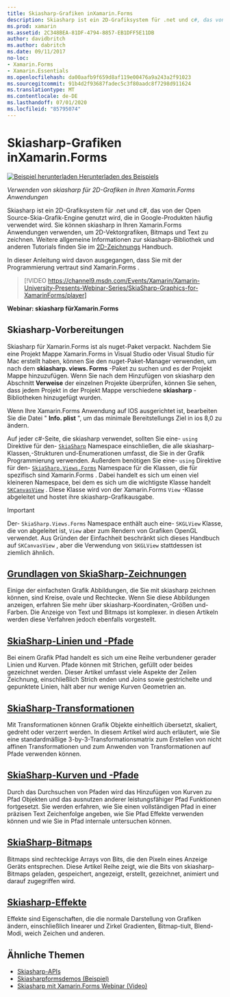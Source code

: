 ```yaml
---
title: Skiasharp-Grafiken inXamarin.Forms
description: Skiasharp ist ein 2D-Grafiksystem für .net und c#, das von der Open Source-Skia-Grafik-Engine genutzt wird, die in Google-Produkten häufig verwendet wird. In diesem Handbuch wird erläutert, wie Sie skiasharp für 2D-Grafiken in Ihren Xamarin.Forms Anwendungen verwenden.
ms.prod: xamarin
ms.assetid: 2C348BEA-81DF-4794-8857-EB1DFF5E11DB
author: davidbritch
ms.author: dabritch
ms.date: 09/11/2017
no-loc:
- Xamarin.Forms
- Xamarin.Essentials
ms.openlocfilehash: da00aafb9f659d8af119e00476a9a243a2f91023
ms.sourcegitcommit: 91b4d2f93687fadec5c3f80aadc8f7298d911624
ms.translationtype: MT
ms.contentlocale: de-DE
ms.lasthandoff: 07/01/2020
ms.locfileid: "85795074"
---
```

# <a name="skiasharp-graphics-in-xamarinforms"></a>Skiasharp-Grafiken inXamarin.Forms

[![Beispiel herunterladen](~/media/shared/download.png) Herunterladen des Beispiels](https://docs.microsoft.com/samples/xamarin/xamarin-forms-samples/skiasharpforms-demos)

_Verwenden von skiasharp für 2D-Grafiken in Ihren Xamarin.Forms Anwendungen_

Skiasharp ist ein 2D-Grafiksystem für .net und c#, das von der Open Source-Skia-Grafik-Engine genutzt wird, die in Google-Produkten häufig verwendet wird. Sie können skiasharp in Ihren Xamarin.Forms Anwendungen verwenden, um 2D-Vektorgrafiken, Bitmaps und Text zu zeichnen. Weitere allgemeine Informationen zur skiasharp-Bibliothek und anderen Tutorials finden Sie im [2D-Zeichnungs](~/graphics-games/skiasharp/index.md) Handbuch.

In dieser Anleitung wird davon ausgegangen, dass Sie mit der Programmierung vertraut sind Xamarin.Forms .

> [!VIDEO https://channel9.msdn.com/Events/Xamarin/Xamarin-University-Presents-Webinar-Series/SkiaSharp-Graphics-for-XamarinForms/player]

**Webinar: skiasharp fürXamarin.Forms**

## <a name="skiasharp-preliminaries"></a>Skiasharp-Vorbereitungen

Skiasharp für Xamarin.Forms ist als nuget-Paket verpackt. Nachdem Sie eine Projekt Mappe Xamarin.Forms in Visual Studio oder Visual Studio für Mac erstellt haben, können Sie den nuget-Paket-Manager verwenden, um nach dem **skiasharp. views. Forms** -Paket zu suchen und es der Projekt Mappe hinzuzufügen. Wenn Sie nach dem Hinzufügen von skiasharp den Abschnitt **Verweise** der einzelnen Projekte überprüfen, können Sie sehen, dass jedem Projekt in der Projekt Mappe verschiedene **skiasharp** -Bibliotheken hinzugefügt wurden.

Wenn Ihre Xamarin.Forms Anwendung auf IOS ausgerichtet ist, bearbeiten Sie die Datei " **Info. plist** ", um das minimale Bereitstellungs Ziel in ios 8,0 zu ändern.

Auf jeder c#-Seite, die skiasharp verwendet, sollten Sie eine- `using` Direktive für den- [`SkiaSharp`](xref:SkiaSharp) Namespace einschließen, die alle skiasharp-Klassen,-Strukturen und-Enumerationen umfasst, die Sie in der Grafik Programmierung verwenden. Außerdem benötigen Sie eine- `using` Direktive für den- [`SkiaSharp.Views.Forms`](xref:SkiaSharp.Views.Forms) Namespace für die Klassen, die für spezifisch sind Xamarin.Forms . Dabei handelt es sich um einen viel kleineren Namespace, bei dem es sich um die wichtigste Klasse handelt [`SKCanvasView`](xref:SkiaSharp.Views.Forms.SKCanvasView) . Diese Klasse wird von der Xamarin.Forms `View` -Klasse abgeleitet und hostet ihre skiasharp-Grafikausgabe.

> [!IMPORTANT]
> Der- `SkiaSharp.Views.Forms` Namespace enthält auch eine- `SKGLView` Klasse, die von abgeleitet ist, `View` aber zum Rendern von Grafiken OpenGL verwendet. Aus Gründen der Einfachheit beschränkt sich dieses Handbuch auf `SKCanvasView` , aber die Verwendung von `SKGLView` stattdessen ist ziemlich ähnlich.

## <a name="skiasharp-drawing-basics"></a>[Grundlagen von SkiaSharp-Zeichnungen](basics/index.md)

Einige der einfachsten Grafik Abbildungen, die Sie mit skiasharp zeichnen können, sind Kreise, ovale und Rechtecke. Wenn Sie diese Abbildungen anzeigen, erfahren Sie mehr über skiasharp-Koordinaten,-Größen und-Farben. Die Anzeige von Text und Bitmaps ist komplexer. in diesen Artikeln werden diese Verfahren jedoch ebenfalls vorgestellt.

## <a name="skiasharp-lines-and-paths"></a>[SkiaSharp-Linien und -Pfade](paths/index.md)

Bei einem Grafik Pfad handelt es sich um eine Reihe verbundener gerader Linien und Kurven. Pfade können mit Strichen, gefüllt oder beides gezeichnet werden. Dieser Artikel umfasst viele Aspekte der Zeilen Zeichnung, einschließlich Strich enden und Joins sowie gestrichelte und gepunktete Linien, hält aber nur wenige Kurven Geometrien an.

## <a name="skiasharp-transforms"></a>[SkiaSharp-Transformationen](transforms/index.md)

Mit Transformationen können Grafik Objekte einheitlich übersetzt, skaliert, gedreht oder verzerrt werden. In diesem Artikel wird auch erläutert, wie Sie eine standardmäßige 3-by-3-Transformationsmatrix zum Erstellen von nicht affinen Transformationen und zum Anwenden von Transformationen auf Pfade verwenden können.

## <a name="skiasharp-curves-and-paths"></a>[SkiaSharp-Kurven und -Pfade](curves/index.md)

Durch das Durchsuchen von Pfaden wird das Hinzufügen von Kurven zu Pfad Objekten und das ausnutzen anderer leistungsfähiger Pfad Funktionen fortgesetzt. Sie werden erfahren, wie Sie einen vollständigen Pfad in einer präzisen Text Zeichenfolge angeben, wie Sie Pfad Effekte verwenden können und wie Sie in Pfad internale untersuchen können.

## <a name="skiasharp-bitmaps"></a>[SkiaSharp-Bitmaps](bitmaps/index.md)

Bitmaps sind rechteckige Arrays von Bits, die den Pixeln eines Anzeige Geräts entsprechen. Diese Artikel Reihe zeigt, wie die Bits von skiasharp-Bitmaps geladen, gespeichert, angezeigt, erstellt, gezeichnet, animiert und darauf zugegriffen wird.

## <a name="skiasharp-effects"></a>[Skiasharp-Effekte](effects/index.md)

Effekte sind Eigenschaften, die die normale Darstellung von Grafiken ändern, einschließlich linearer und Zirkel Gradienten, Bitmap-tiult, Blend-Modi, weich Zeichen und anderen.

## <a name="related-links"></a>Ähnliche Themen

- [Skiasharp-APIs](https://docs.microsoft.com/dotnet/api/skiasharp)
- [Skiasharpformsdemos (Beispiel)](https://docs.microsoft.com/samples/xamarin/xamarin-forms-samples/skiasharpforms-demos)
- [Skiasharp mit Xamarin.Forms Webinar (Video)](https://channel9.msdn.com/Events/Xamarin/Xamarin-University-Presents-Webinar-Series/SkiaSharp-Graphics-for-XamarinForms)
